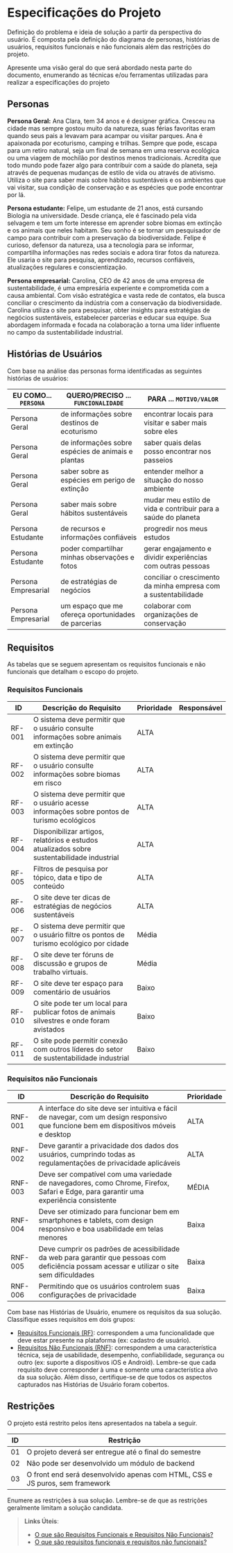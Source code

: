 # Especificações do Projeto

Definição do problema e ideia de solução a partir da perspectiva do usuário. É composta pela definição do  diagrama de personas, histórias de usuários, requisitos funcionais e não funcionais além das restrições do projeto.

Apresente uma visão geral do que será abordado nesta parte do documento, enumerando as técnicas e/ou ferramentas utilizadas para realizar a especificações do projeto

## Personas

**Persona Geral:** 
Ana Clara, tem 34 anos e é designer gráfica. Cresceu na cidade mas sempre gostou muito da natureza, suas férias favoritas eram quando seus pais a levavam para acampar ou visitar parques. Ana é apaixonada por ecoturismo, camping e trilhas. Sempre que pode, escapa para um retiro natural, seja um final de semana em uma reserva ecológica ou uma viagem de mochilão por destinos menos tradicionais. Acredita que todo mundo pode fazer algo para contribuir com a saúde do planeta, seja através de pequenas mudanças de estilo de vida ou através de ativismo. Utiliza o site para saber mais sobre hábitos sustentáveis e os ambientes que vai visitar, sua condição de conservação e as espécies que pode encontrar por lá.

**Persona estudante:**
Felipe, um estudante de 21 anos, está cursando Biologia na universidade. Desde criança, ele é fascinado pela vida selvagem e tem um forte interesse em aprender sobre biomas em extinção e os animais que neles habitam. Seu sonho é se tornar um pesquisador de campo para contribuir com a preservação da biodiversidade. Felipe é curioso, defensor da natureza, usa a tecnologia para se informar, compartilha informações nas redes sociais e adora tirar fotos da natureza. Ele usaria o site para pesquisa, aprendizado, recursos confiáveis, atualizações regulares e conscientização. 

**Persona empresarial:**
Carolina, CEO de 42 anos de uma empresa de sustentabilidade, é uma empresária experiente e comprometida com a causa ambiental. Com visão estratégica e vasta rede de contatos, ela busca conciliar o crescimento da indústria com a conservação da biodiversidade. Carolina utiliza o site para pesquisar, obter insights para estratégias de negócios sustentáveis, estabelecer parcerias e educar sua equipe. Sua abordagem informada e focada na colaboração a torna uma líder influente no campo da sustentabilidade industrial.

## Histórias de Usuários

Com base na análise das personas forma identificadas as seguintes histórias de usuários:

|EU COMO... `PERSONA`| QUERO/PRECISO ... `FUNCIONALIDADE`                  |PARA ... `MOTIVO/VALOR`                                          |
|--------------------|-----------------------------------------------------|-----------------------------------------------------------------|
|Persona Geral       | de informações sobre destinos de ecoturismo         | encontrar locais para visitar e saber mais sobre eles           |
|Persona Geral       | de informações sobre espécies de animais e plantas  | saber quais delas posso encontrar nos passeios                  |
|Persona Geral       | saber sobre as espécies em perigo de extinção       | entender melhor a situação do nosso ambiente                    |
|Persona Geral       | saber mais sobre hábitos sustentáveis               | mudar meu estilo de vida e contribuir para a saúde do planeta   |
|Persona Estudante   | de recursos e informações confiáveis                | progredir nos meus estudos                                      |
|Persona Estudante   | poder compartilhar minhas observações e fotos       | gerar engajamento e dividir experiências com outras pessoas     |
|Persona Empresarial | de estratégias de negócios                          | conciliar o crescimento da minha empresa com a sustentabilidade |
|Persona Empresarial | um espaço que me ofereça oportunidades de parcerias | colaborar com organizações de conservação                       |


## Requisitos

As tabelas que se seguem apresentam os requisitos funcionais e não funcionais que detalham o escopo do projeto.

### Requisitos Funcionais

|ID    | Descrição do Requisito  | Prioridade | Responsável |
|------|-----------------------------------------|----| ----|
|RF-001| O sistema deve permitir que o usuário consulte informações sobre animais em extinção | ALTA |  |
|RF-002| O sistema deve permitir que o usuário consulte informações sobre biomas em risco   | ALTA | |
|RF-003| O sistema deve permitir que o usuário acesse informações sobre pontos de turismo ecológicos   | ALTA | |
|RF-004| Disponibilizar artigos, relatórios e estudos atualizados sobre sustentabilidade industrial   | ALTA | |
|RF-005| Filtros de pesquisa por tópico, data e tipo de conteúdo   | ALTA | |
|RF-006| O site deve ter dicas de estratégias de negócios sustentáveis   | ALTA | |
|RF-007| O sistema deve permitir que o usuário filtre os pontos de turismo ecológico por cidade   | Média | |
|RF-008| O site deve ter fóruns de discussão e grupos de trabalho virtuais.   | Média | |
|RF-009| O site deve ter espaço para comentário de usuários   | Baixo | |
|RF-010| O site pode ter um local para publicar fotos de animais silvestres e onde foram avistados   | Baixo | |
|RF-011| O site pode permitir conexão com outros líderes do setor de sustentabilidade industrial   | Baixo | |



### Requisitos não Funcionais

|ID     | Descrição do Requisito  |Prioridade |
|-------|-------------------------|----|
|RNF-001 | A interface do site deve ser intuitiva e fácil de navegar, com um design responsivo que funcione bem em dispositivos móveis e desktop |ALTA | 
|RNF-002 | Deve garantir a privacidade dos dados dos usuários, cumprindo todas as regulamentações de privacidade aplicáveis |ALTA |
|RNF-003 | Deve ser compatível com uma variedade de navegadores, como Chrome, Firefox, Safari e Edge, para garantir uma experiência consistente |MÉDIA |
|RNF-004 | Deve ser otimizado para funcionar bem em smartphones e tablets, com design responsivo e boa usabilidade em telas menores |Baixa |
|RNF-005 | Deve cumprir os padrões de acessibilidade da web para garantir que pessoas com deficiência possam acessar e utilizar o site sem dificuldades |Baixa |
|RNF-006 | Permitindo que os usuários controlem suas configurações de privacidade |Baixa |



Com base nas Histórias de Usuário, enumere os requisitos da sua solução. Classifique esses requisitos em dois grupos:

- [Requisitos Funcionais
 (RF)](https://pt.wikipedia.org/wiki/Requisito_funcional):
 correspondem a uma funcionalidade que deve estar presente na
  plataforma (ex: cadastro de usuário).
- [Requisitos Não Funcionais
  (RNF)](https://pt.wikipedia.org/wiki/Requisito_n%C3%A3o_funcional):
  correspondem a uma característica técnica, seja de usabilidade,
  desempenho, confiabilidade, segurança ou outro (ex: suporte a
  dispositivos iOS e Android).
Lembre-se que cada requisito deve corresponder à uma e somente uma
característica alvo da sua solução. Além disso, certifique-se de que
todos os aspectos capturados nas Histórias de Usuário foram cobertos.

## Restrições

O projeto está restrito pelos itens apresentados na tabela a seguir.

|ID| Restrição                                             |
|--|-------------------------------------------------------|
|01| O projeto deverá ser entregue até o final do semestre |
|02| Não pode ser desenvolvido um módulo de backend        |
|03| O front end será desenvolvido apenas com HTML, CSS e JS puros, sem framework      |


Enumere as restrições à sua solução. Lembre-se de que as restrições geralmente limitam a solução candidata.

> **Links Úteis**:
> - [O que são Requisitos Funcionais e Requisitos Não Funcionais?](https://codificar.com.br/requisitos-funcionais-nao-funcionais/)
> - [O que são requisitos funcionais e requisitos não funcionais?](https://analisederequisitos.com.br/requisitos-funcionais-e-requisitos-nao-funcionais-o-que-sao/)
